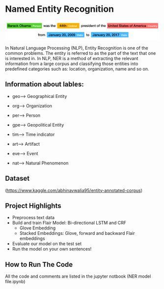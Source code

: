# Named Entity Recognition
![](images/ner-image.png)

In Natural Language Processing (NLP), Entity Recognition is one of the common problems. The entity is referred to as the part of the text that one is interested in. In NLP, NER is a method of extracting the relevant information from a large corpus and classifying those entities into predefined categories such as: location, organization, name and so on.
## Information about lables:

- geo--> Geographical Entity

- org--> Organization

- per--> Person

- gpe--> Geopolitical Entity

- tim--> Time indicator

- art--> Artifact

- eve--> Event

- nat--> Natural Phenomenon

## Dataset
(https://www.kaggle.com/abhinavwalia95/entity-annotated-corpus)

## Project Highlights

- Preprocess text data
- Build and train Flair Model: Bi-directional LSTM and CRF
  - Glove Embedding
  - Stacked Embeddings: Glove, forward and backward Flair embeddings
- Evaluate our model on the test set
- Run the model on your own sentences!

## How to Run The Code
All the code and comments are listed in the jupyter notbook (NER model file.ipynb)



